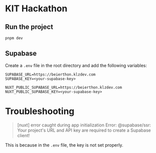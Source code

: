 # KIT Hackathon

## Run the project

```bash
pnpm dev
```

## Supabase

Create a `.env` file in the root directory and add the following variables:

```
SUPABASE_URL=https://beierthon.klzdev.com
SUPABASE_KEY=<your-supabase-key>

NUXT_PUBLIC_SUPABASE_URL=https://beierthon.klzdev.com
NUXT_PUBLIC_SUPABASE_KEY=<your-supabase-key>
```

# Troubleshooting

> [nuxt] error caught during app initialization Error: @supabase/ssr: Your project's URL and API key are required to create a Supabase client!

This is because in the `.env` file, the key is not set properly.
